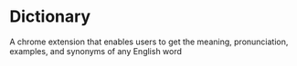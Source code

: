 # Dictionary
A chrome extension that enables users to get the meaning, pronunciation, examples, and synonyms of any English word
